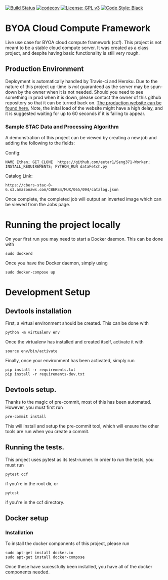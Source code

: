 [![Build Status](https://travis-ci.org/Ross-Alexandra/SENG-371-Project-2.svg?branch=master)](https://travis-ci.org/Ross-Alexandra/SENG-371-Project-2)
[![codecov](https://codecov.io/gh/Ross-Alexandra/SENG-371-Project-2/branch/master/graph/badge.svg)](https://codecov.io/gh/Ross-Alexandra/SENG-371-Project-2)
[![License: GPL v3](https://img.shields.io/badge/License-GPLv3-blue.svg)](https://www.gnu.org/licenses/gpl-3.0)
[![Code Style: Black](https://img.shields.io/badge/code%20style-black-000000.svg)](https://github.com/ambv/black)



# BYOA Cloud Compute Framework
Live use case for BYOA cloud compute framework (ccf). This project is not meant to be a stable cloud compute server. It was created as a class project, and despite having basic functionality is still very rough. 

## Production Environment
Deployment is automatically handled by Travis-ci and Heroku. Due to the nature of this project up-time is *not* guaranteed as the server may be spun-down by the owner when it is not needed.
Should you need to see something in prod when it is down, please contact the owner of this github repository so that it can be turned back on. 
[The production website can be found here.](https://seng371p2.herokuapp.com)
Note, the inital load of the website might have a high delay, and it is suggested waiting for up to 60 seconds if it is failing to appear.

### Sample STAC Data and Processing Algorithm
A demonstration of this project can be viewed by creating a new job and adding the following to the fields:

Config:
```
NAME Ethan; GIT_CLONE  https://github.com/eetar1/Seng371-Worker; INSTALL_REQUIREMENTS; PYTHON_RUN dataFetch.py
```
Catalog Link:
```
https://cbers-stac-0-6.s3.amazonaws.com/CBERS4/MUX/065/094/catalog.json
```

Once complete, the completed job will output an inverted image which can be viewed from the Jobs page.

# Running the project locally
On your first run you may need to start a Docker daemon. This
can be done with
``` commandline
sudo dockerd
```

Once you have the Docker daemon, simply using
``` commandline
sudo docker-compose up
```

# Development Setup

## Devtools installation
First, a virtual environment should be created.
This can be done with
``` commandline
python -m virtualenv env
```

Once the virtualenv has installed and created itself,
activate it with

``` commandline
source env/bin/activate
```

Finally, once your environment has been activated,
simply run
```
pip install -r requirements.txt
pip install -r requirements-dev.txt
```

## Devtools setup.
Thanks to the magic of pre-commit, most of this
has been automated. However, you must first run
``` commandline
pre-commit install
```

This will install and setup the pre-commit tool,
which will ensure the other tools are run when
you create a commit.

## Running the tests.
This project uses pytest as its test-runner. In order to run the tests,
you must run
``` commandline
pytest ccf
```
if you're in the root dir, or
``` commandline
pytest
```
if you're in the ccf directory.

## Docker setup
### Installation
To install the docker components of this project,
please run
``` commandline
sudo apt-get install docker.io
sudo apt-get install docker-compose
```

Once these have sucessfully been installed, you
have all of the docker components needed.
